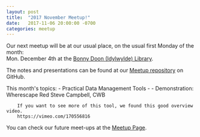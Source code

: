```yaml
---
layout: post  
title:  "2017 November Meetup!"  
date:   2017-11-06 20:00:00 -0700  
categories: meetup  
---
```

Our next meetup will be at our usual place, on the usual first Monday of the month:  
	Mon. December 4th at the [Bonny Doon (Idylwylde) Library].  
	
The notes and presentations can be found at our [Meetup repository][github] on GitHub.  

This month's topics:
	- Practical Data Management Tools 
	- 
	- Demonstration: Wherescape Red
		Steve Campbell, CWB
		
		If you want to see more of this tool, we found this good overview video.
		https://vimeo.com/170556816	
	

You can check our future meet-ups at the [Meetup Page][meetup].  

[meetup]: https://www.meetup.com/Edmonton-Data-Management-Meetup/  
[github]:https://github.com/DataManagementYEG/Meetups  
[Bonny Doon (Idylwylde) Library]:https://goo.gl/maps/1rGi9W9JtFS2
